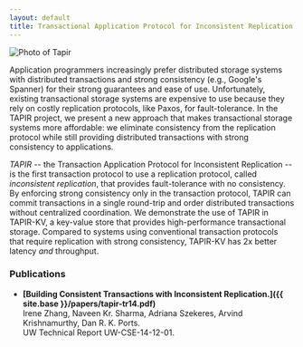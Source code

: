 ```yaml
---
layout: default
title: Transactional Application Protocol for Inconsistent Replication (TAPIR)
---
```


<div class="inset-img pull-left">
  <img src="{{ site.base }}/img/tapir.jpg" alt="Photo of Tapir"
       class="img-responsive">
</div>

Application programmers increasingly prefer distributed storage
systems with distributed transactions and strong consistency (e.g.,
Google's Spanner) for their strong guarantees and ease of
use. Unfortunately, existing transactional storage systems are
expensive to use because they rely on costly replication protocols,
like Paxos, for fault-tolerance. In the TAPIR project, we present a
new approach that makes transactional storage systems more affordable:
we eliminate consistency from the replication protocol while still
providing distributed transactions with strong consistency to
applications.

*TAPIR* -- the Transaction Application Protocol for Inconsistent
Replication -- is the first transaction protocol to use a replication
protocol, called *inconsistent replication*, that provides
fault-tolerance with no consistency.  By enforcing strong consistency
only in the transaction protocol, TAPIR can commit transactions in a
single round-trip and order distributed transactions without
centralized coordination. We demonstrate the use of TAPIR in TAPIR-KV,
a key-value store that provides high-performance transactional
storage. Compared to systems using conventional transaction protocols
that require replication with strong consistency, TAPIR-KV has 2x
better latency *and* throughput.

### Publications

- **[Building Consistent Transactions with Inconsistent Replication.]({{ site.base }}/papers/tapir-tr14.pdf)**   
Irene Zhang, Naveen Kr. Sharma, Adriana Szekeres, Arvind Krishnamurthy, Dan R. K. Ports.   
UW Technical Report UW-CSE-14-12-01.